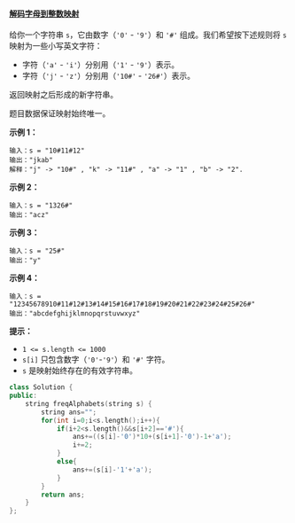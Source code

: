 #### [ 解码字母到整数映射](https://leetcode-cn.com/problems/decrypt-string-from-alphabet-to-integer-mapping/)

给你一个字符串 `s`，它由数字（`'0'` - `'9'`）和 `'#'` 组成。我们希望按下述规则将 `s` 映射为一些小写英文字符：

- 字符（`'a'` - `'i'`）分别用（`'1'` - `'9'`）表示。
- 字符（`'j'` - `'z'`）分别用（`'10#'` - `'26#'`）表示。 

返回映射之后形成的新字符串。

题目数据保证映射始终唯一。

 

**示例 1：**

```
输入：s = "10#11#12"
输出："jkab"
解释："j" -> "10#" , "k" -> "11#" , "a" -> "1" , "b" -> "2".
```

**示例 2：**

```
输入：s = "1326#"
输出："acz"
```

**示例 3：**

```
输入：s = "25#"
输出："y"
```

**示例 4：**

```
输入：s = "12345678910#11#12#13#14#15#16#17#18#19#20#21#22#23#24#25#26#"
输出："abcdefghijklmnopqrstuvwxyz"
```

 

**提示：**

- `1 <= s.length <= 1000`
- `s[i]` 只包含数字（`'0'`-`'9'`）和 `'#'` 字符。
- `s` 是映射始终存在的有效字符串。

```c++
class Solution {
public:
    string freqAlphabets(string s) {
        string ans="";
        for(int i=0;i<s.length();i++){
            if(i+2<s.length()&&s[i+2]=='#'){
                ans+=((s[i]-'0')*10+(s[i+1]-'0')-1+'a');
                i+=2;
            }
            else{
                ans+=(s[i]-'1'+'a');
            }
        }
        return ans;
    }
};
```

